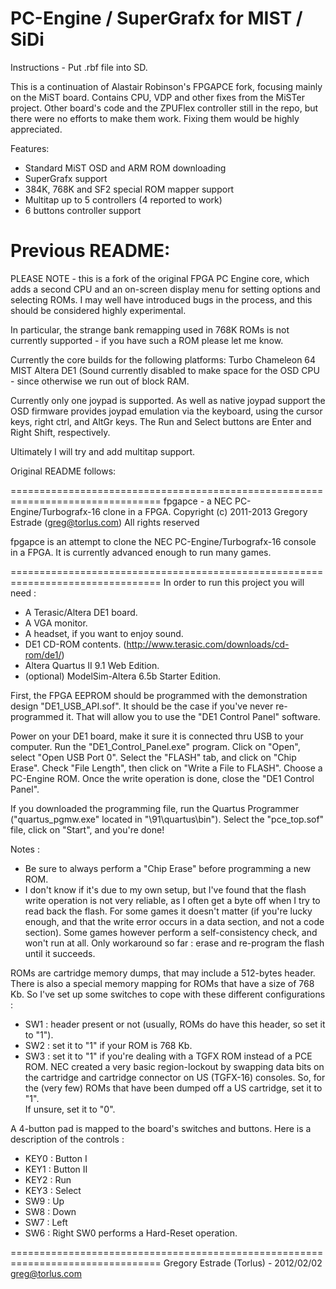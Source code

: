   PC-Engine / SuperGrafx for MIST / SiDi
  ================
  Instructions - Put .rbf file into SD.

This is a continuation of Alastair Robinson's FPGAPCE fork, focusing mainly
on the MiST board. Contains CPU, VDP and other fixes from the MiSTer project.
Other board's code and the ZPUFlex controller still in the repo, but there
were no efforts to make them work. Fixing them would be highly appreciated.

Features:

- Standard MiST OSD and ARM ROM downloading
- SuperGrafx support
- 384K, 768K and SF2 special ROM mapper support
- Multitap up to 5 controllers (4 reported to work)
- 6 buttons controller support

Previous README:
================

PLEASE NOTE - this is a fork of the original FPGA PC Engine core, which adds
a second CPU and an on-screen display menu for setting options and selecting
ROMs.  I may well have introduced bugs in the process, and this should be
considered highly experimental.

In particular, the strange bank remapping used in 768K ROMs is not currently
supported - if you have such a ROM please let me know.

Currently the core builds for the following platforms:
Turbo Chameleon 64
MIST
Altera DE1 (Sound currently disabled to make space for the OSD CPU - since
otherwise we run out of block RAM.

Currently only one joypad is supported.  As well as native joypad support
the OSD firmware provides joypad emulation via the keyboard, using the
cursor keys, right ctrl, and AltGr keys.
The Run and Select buttons are Enter and Right Shift, respectively.

Ultimately I will try and add multitap support.

Original README follows:

================================================================================
fpgapce - a NEC PC-Engine/Turbografx-16 clone in a FPGA.
Copyright (c) 2011-2013 Gregory Estrade (greg@torlus.com)
All rights reserved

fpgapce is an attempt to clone the NEC PC-Engine/Turbografx-16 console in a FPGA.
It is currently advanced enough to run many games.

================================================================================
In order to run this project you will need :
- A Terasic/Altera DE1 board.
- A VGA monitor.
- A headset, if you want to enjoy sound.
- DE1 CD-ROM contents. (http://www.terasic.com/downloads/cd-rom/de1/)
- Altera Quartus II 9.1 Web Edition.
- (optional) ModelSim-Altera 6.5b Starter Edition.

First, the FPGA EEPROM should be programmed with the demonstration design
"DE1_USB_API.sof". It should be the case if you've never re-programmed it.
That will allow you to use the "DE1 Control Panel" software.

Power on your DE1 board, make it sure it is connected thru USB to your computer.
Run the "DE1_Control_Panel.exe" program.
Click on "Open", select "Open USB Port 0".
Select the "FLASH" tab, and click on "Chip Erase".
Check "File Length", then click on "Write a File to FLASH".
Choose a PC-Engine ROM.
Once the write operation is done, close the "DE1 Control Panel".

If you downloaded the programming file, run the Quartus Programmer
("quartus_pgmw.exe" located in "<altera root directory>\91\quartus\bin").
Select the "pce_top.sof" file, click on "Start", and you're done!

Notes : 
- Be sure to always perform a "Chip Erase" before programming a new ROM.
- I don't know if it's due to my own setup, but I've found that the flash write
  operation is not very reliable, as I often get a byte off when I try to read
  back the flash. For some games it doesn't matter (if you're lucky enough, and
  that the write error occurs in a data section, and not a code section).
  Some games however perform a self-consistency check, and won't run at all.
  Only workaround so far : erase and re-program the flash until it succeeds.

ROMs are cartridge memory dumps, that may include a 512-bytes header.
There is also a special memory mapping for ROMs that have a size of 768 Kb.
So I've set up some switches to cope with these different configurations :
- SW1 : header present or not (usually, ROMs do have this header, so set it to "1").
- SW2 : set it to "1" if your ROM is 768 Kb.
- SW3 : set it to "1" if you're dealing with a TGFX ROM instead of a PCE ROM.
  NEC created a very basic region-lockout by swapping data bits on the cartridge
  and cartridge connector on US (TGFX-16) consoles.
  So, for the (very few) ROMs that have been dumped off a US cartridge, set it to "1".  
  If unsure, set it to "0".

A 4-button pad is mapped to the board's switches and buttons.
Here is a description of the controls :
- KEY0 : Button I
- KEY1 : Button II
- KEY2 : Run
- KEY3 : Select
- SW9 : Up
- SW8 : Down
- SW7 : Left
- SW6 : Right
SW0 performs a Hard-Reset operation.

================================================================================
Gregory Estrade (Torlus) - 2012/02/02
greg@torlus.com
